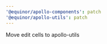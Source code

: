 ```yaml
---
'@equinor/apollo-components': patch
'@equinor/apollo-utils': patch
---
```


Move edit cells to apollo-utils
